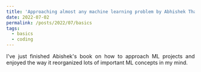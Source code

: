 ```yaml
---
title: 'Approaching almost any machine learning problem by Abhishek Thakur'
date: 2022-07-02
permalink: /posts/2022/07/basics
tags:
  - basics
  - coding
---
```


<p align="justify">I've just finished Abishek's book on how to approach ML projects and enjoyed the way it reorganized lots of important ML concepts in my mind.</p>

<p align="justify"></p>
